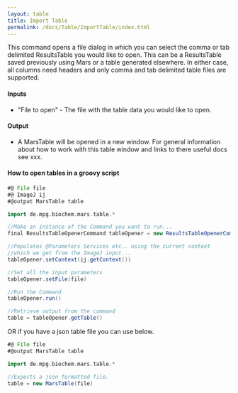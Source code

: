```yaml
---
layout: table
title: Import Table
permalink: /docs/Table/ImportTable/index.html
---
```

This command opens a file dialog in which you can select the comma or tab delimited ResultsTable you would like to open. This can be a ResultsTable saved previously using Mars or a table generated elsewhere. In either case, all columns need headers and only comma and tab delimited table files are supported.

#### Inputs

   * "File to open" - The file with the table data you would like to open.
#### Output

   * A MarsTable will be opened in a new window. For general information about how to work with this table window and links to there useful docs see xxx.
   
#### How to open tables in a groovy script

```groovy
#@ File file
#@ ImageJ ij
#@output MarsTable table

import de.mpg.biochem.mars.table.*

//Make an instance of the Command you want to run...
final ResultsTableOpenerCommand tableOpener = new ResultsTableOpenerCommand()

//Populates @Parameters Services etc.. using the current context
//which we get from the ImageJ input...
tableOpener.setContext(ij.getContext())

//Set all the input parameters
tableOpener.setFile(file)

//Run the Command
tableOpener.run()

//Retrieve output from the command
table = tableOpener.getTable()
```
OR if you have a json table file you can use below.
```groovy
#@ File file
#@output MarsTable table

import de.mpg.biochem.mars.table.*

//Expects a json formatted file.
table = new MarsTable(file)

```
